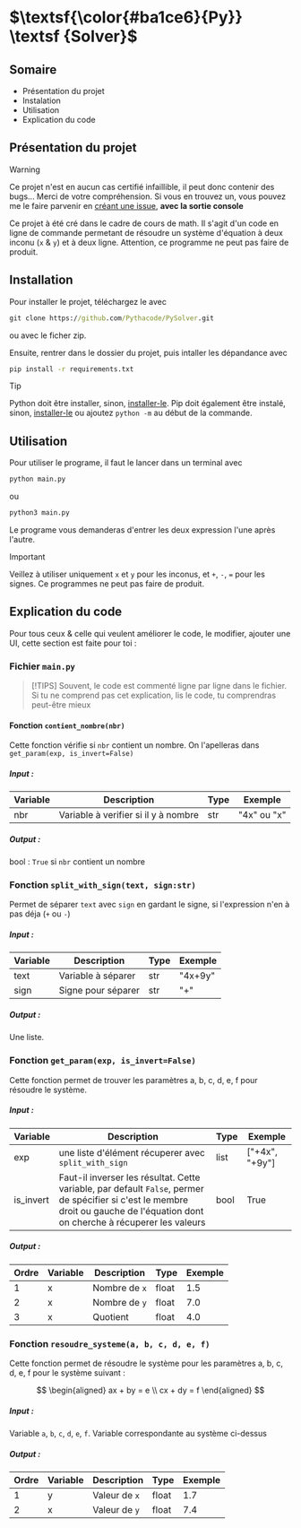 # $\textsf{\color{#ba1ce6}{Py}} \textsf {Solver}$

## Somaire

- Présentation du projet
- Instalation
- Utilisation
- Explication du code

## Présentation du projet

> [!WARNING]
> Ce projet n'est en aucun cas certifié infaillible, il peut donc contenir des bugs... Merci de votre compréhension.
> Si vous en trouvez un, vous pouvez me le faire parvenir en [créant une issue](https://github.com/Pythacode/PySolver/issues), **avec la sortie console**

Ce projet à été cré dans le cadre de cours de math.
Il s'agit d'un code en ligne de commande permetant de résoudre un système d'équation à deux inconu (`x` & `y`) et à deux ligne. Attention, ce programme ne peut pas faire de produit.

## Installation

Pour installer le projet, téléchargez le avec 
```cmd
git clone https://github.com/Pythacode/PySolver.git
```
ou avec le ficher zip.

Ensuite, rentrer dans le dossier du projet, puis intaller les dépandance avec
```cmd
pip install -r requirements.txt
```

> [!TIP]
> Python doit être installer, sinon, [installer-le](https://www.python.org/downloads/).
> Pip doit également être instalé, sinon, [installer-le](https://pip.pypa.io/en/stable/installation/) ou ajoutez `python -m` au début de la commande.

## Utilisation 

Pour utiliser le programe, il faut le lancer dans un terminal avec
```cmd
python main.py
```
ou
```cmd
python3 main.py
```

Le programe vous demanderas d'entrer les deux expression l'une après l'autre.

> [!IMPORTANT]
> Veillez à utiliser uniquement `x` et `y` pour les inconus, et `+`, `-`, `=` pour les signes. Ce programmes ne peut pas faire de produit.

## Explication du code

Pour tous ceux & celle qui veulent améliorer le code, le modifier, ajouter une UI, cette section est faite pour toi :

### Fichier `main.py`

> [!TIPS]
> Souvent, le code est commenté ligne par ligne dans le fichier. Si tu ne comprend pas cet explication, lis le code, tu comprendras peut-être mieux

#### Fonction `contient_nombre(nbr)`

Cette fonction vérifie si `nbr` contient un nombre. On l'apelleras dans `get_param(exp, is_invert=False)`

##### Input :
| Variable | Description | Type | Exemple |
|----------|----|--|---------|
| nbr  | Variable à verifier si il y à nombre | str  | "4x" ou "x"  |

##### Output :
bool :
`True` si `nbr` contient un nombre

### Fonction `split_with_sign(text, sign:str)`

Permet de séparer `text` avec `sign` en gardant le signe, si l'expression n'en à pas déja (`+` ou `-`)

##### Input :
| Variable | Description | Type | Exemple |
|----------|----|--|---------|
| text  | Variable à séparer | str  | "4x+9y" |
| sign  | Signe pour séparer | str  | "+" |

##### Output :
Une liste.

### Fonction `get_param(exp, is_invert=False)`

Cette fonction permet de trouver les paramètres a, b, c, d, e, f pour résoudre le système.

##### Input :
| Variable | Description | Type | Exemple |
|----------|----|--|---------|
| exp  | une liste d'élément récuperer avec `split_with_sign`  | list  | ["+4x", "+9y"] |
| is_invert  | Faut-il inverser les résultat. Cette variable, par default `False`, permer de spécifier si c'est le membre droit ou gauche de l'équation dont on cherche à récuperer les valeurs | bool  | True |

##### Output :

| Ordre | Variable | Description | Type | Exemple |
|----|------|----|--|---------|
| 1 | x | Nombre de `x`  | float  | 1.5 |
| 2 | x | Nombre de `y`  | float  | 7.0 |
| 3 | x | Quotient  | float  | 4.0 |

### Fonction `resoudre_systeme(a, b, c, d, e, f)`

Cette fonction permet de résoudre le système pour les paramètres a, b, c, d, e, f pour le système suivant :

$$
\begin{aligned}
ax + by = e \\
cx + dy = f
\end{aligned}
$$


##### Input :

Variable `a`, `b`, `c`, `d`, `e`, `f`. Variable correspondante au système ci-dessus

##### Output :

| Ordre | Variable | Description | Type | Exemple |
|----|------|----|--|---------|
| 1 | y | Valeur de `x`  | float  | 1.7 |
| 2 | x | Valeur de `y`  | float  | 7.4 |

